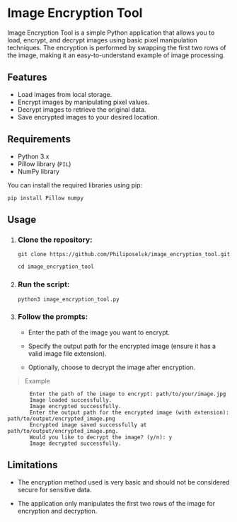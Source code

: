 # Image Encryption Tool

Image Encryption Tool is a simple Python application that allows you to load, encrypt, and decrypt images using basic pixel manipulation techniques. The encryption is performed by swapping the first two rows of the image, making it an easy-to-understand example of image processing.

## Features

- Load images from local storage.
- Encrypt images by manipulating pixel values.
- Decrypt images to retrieve the original data.
- Save encrypted images to your desired location.

## Requirements

- Python 3.x
- Pillow library (`PIL`)
- NumPy library

You can install the required libraries using pip:

    pip install Pillow numpy
## Usage

 1. ### Clone the repository:
   
        git clone https://github.com/Philiposeluk/image_encryption_tool.git

        cd image_encryption_tool
 2. ### Run the script:
 
        python3 image_encryption_tool.py
  
  3. ### Follow the prompts:

       - Enter the path of the image you want to encrypt.

      - Specify the output path for the encrypted image (ensure it has a valid image file extension).
  
     - Optionally, choose to decrypt the image after encryption.
    
   
  > Example

           Enter the path of the image to encrypt: path/to/your/image.jpg
           Image loaded successfully.
           Image encrypted successfully.
           Enter the output path for the encrypted image (with extension): path/to/output/encrypted_image.png
           Encrypted image saved successfully at path/to/output/encrypted_image.png.
           Would you like to decrypt the image? (y/n): y
           Image decrypted successfully.

## Limitations 

  - The encryption method used is very basic and should not be considered secure for sensitive data.

  - The application only manipulates the first two rows of the image for encryption and decryption.

     



    

